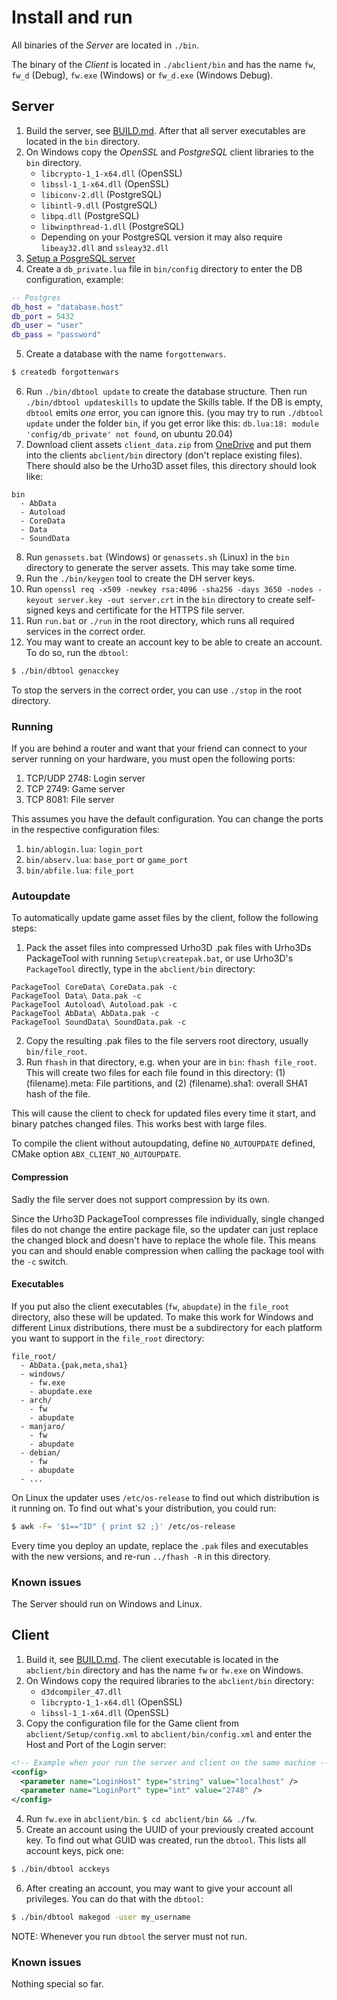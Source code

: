 # Install and run

All binaries of the *Server* are located in `./bin`.

The binary of the *Client* is located in `./abclient/bin` and has the name
`fw`, `fw_d` (Debug), `fw.exe` (Windows) or `fw_d.exe` (Windows Debug).

## Server

1. Build the server, see [BUILD.md](BUILD.md). After that all server executables are located in the `bin` directory.
2. On Windows copy the *OpenSSL* and *PostgreSQL* client libraries to the `bin` directory.
    * `libcrypto-1_1-x64.dll` (OpenSSL)
    * `libssl-1_1-x64.dll` (OpenSSL)
    * `libiconv-2.dll` (PostgreSQL)
    * `libintl-9.dll` (PostgreSQL)
    * `libpq.dll` (PostgreSQL)
    * `libwinpthread-1.dll` (PostgreSQL)
    * Depending on your PostgreSQL version it may also require `libeay32.dll` and `ssleay32.dll`
3. [Setup a PosgreSQL server](https://wiki.archlinux.org/index.php/PostgreSQL)
4. Create a `db_private.lua` file in `bin/config` directory to enter the DB configuration, example:
~~~lua
-- Postgres
db_host = "database.host"
db_port = 5432
db_user = "user"
db_pass = "password"
~~~
5. Create a database with the name `forgottenwars`.
~~~sh
$ createdb forgottenwars
~~~
6. Run `./bin/dbtool update` to create the database structure. Then run `./bin/dbtool updateskills` to update the Skills table. If the DB is empty, `dbtool` emits *one* error, you can ignore this.
(you may try to run `./dbtool update` under the folder `bin`, if you get error like this: `db.lua:18: module 'config/db_private' not found`, on ubuntu 20.04)
2. Download client assets `client_data.zip` from [OneDrive](https://1drv.ms/f/s!Ajy_fJI3BLBobOAOXZ47wtBgdBg) and put them into the clients `abclient/bin` directory (don't replace existing files). There should also be the Urho3D asset files, this directory should look like:
~~~plain
bin
  - AbData
  - Autoload
  - CoreData
  - Data
  - SoundData
~~~
8. Run `genassets.bat` (Windows) or `genassets.sh` (Linux) in the `bin` directory to generate the server assets. This may take some time.
9. Run the `./bin/keygen` tool to create the DH server keys.
10. Run `openssl req -x509 -newkey rsa:4096 -sha256 -days 3650 -nodes -keyout server.key -out server.crt` in the `bin` directory to create self-signed keys and certificate for the HTTPS file server.
11. Run `run.bat` or `./run` in the root directory, which runs all required services in the correct order.
12. You may want to create an account key to be able to create an account. To do so, run the `dbtool`:
~~~sh
$ ./bin/dbtool genacckey
~~~

To stop the servers in the correct order, you can use `./stop` in the root directory.

### Running

If you are behind a router and want that your friend can connect to your server running on your hardware, you must open the following ports:

1. TCP/UDP 2748: Login server
2. TCP 2749: Game server
3. TCP 8081: File server

This assumes you have the default configuration. You can change the ports in the respective configuration files:

1. `bin/ablogin.lua`: `login_port`
2. `bin/abserv.lua`: `base_port` or `game_port`
3. `bin/abfile.lua`: `file_port`

### Autoupdate

To automatically update game asset files by the client, follow the following steps:

1. Pack the asset files into compressed Urho3D .pak files with Urho3Ds PackageTool with running `Setup\createpak.bat`, or use Urho3D's `PackageTool` directly, type in the `abclient/bin` directory:
~~~plain
PackageTool CoreData\ CoreData.pak -c
PackageTool Data\ Data.pak -c
PackageTool Autoload\ Autoload.pak -c
PackageTool AbData\ AbData.pak -c
PackageTool SoundData\ SoundData.pak -c
~~~
2. Copy the resulting .pak files to the file servers root directory, usually `bin/file_root`.
3. Run `fhash` in that directory, e.g. when your are in `bin`: `fhash file_root`. This will create two files for each file found in this directory: (1) (filename).meta: File partitions, and (2) (filename).sha1: overall SHA1 hash of the file.

This will cause the client to check for updated files every time it start, and binary
patches changed files. This works best with large files.

To compile the client without autoupdating, define `NO_AUTOUPDATE` defined,
CMake option `ABX_CLIENT_NO_AUTOUPDATE`.

#### Compression

Sadly the file server does not support compression by its own.

Since the Urho3D PackageTool compresses file individually, single changed files
do not change the entire package file, so the updater can just replace the changed
block and doesn't have to replace the whole file. This means you can and should
enable compression when calling the package tool with the `-c` switch.

#### Executables

If you put also the client executables (`fw`, `abupdate`) in the `file_root` directory,
also these will be updated. To make this work for Windows and different Linux distributions,
there must be a subdirectory for each platform you want to support in the `file_root`
directory:

~~~plain
file_root/
  - AbData.{pak,meta,sha1}
  - windows/
    - fw.exe
    - abupdate.exe
  - arch/
    - fw
    - abupdate
  - manjaro/
    - fw
    - abupdate
  - debian/
    - fw
    - abupdate
  - ...
~~~

On Linux the updater uses `/etc/os-release` to find out which distribution is it running on.
To find out what's your distribution, you could run:
~~~sh
$ awk -F= '$1=="ID" { print $2 ;}' /etc/os-release
~~~

Every time you deploy an update, replace the `.pak` files and executables with the
new versions, and re-run `../fhash -R` in this directory.

### Known issues

The Server should run on Windows and Linux.

## Client

1. Build it, see [BUILD.md](BUILD.md). The client executable is located in the `abclient/bin` directory and has the name `fw` or `fw.exe` on Windows.
2. On Windows copy the required libraries to the `abclient/bin` directory:
    * `d3dcompiler_47.dll`
    * `libcrypto-1_1-x64.dll` (OpenSSL)
    * `libssl-1_1-x64.dll` (OpenSSL)
3. Copy the configuration file for the Game client from `abclient/Setup/config.xml` to `abclient/bin/config.xml` and enter the Host and Port of the Login server:
~~~xml
<!-- Example when your run the server and client on the same machine -->
<config>
  <parameter name="LoginHost" type="string" value="localhost" />
  <parameter name="LoginPort" type="int" value="2748" />
</config>
~~~
4. Run `fw.exe` in `abclient/bin`. `$ cd abclient/bin && ./fw`.
5. Create an account using the UUID of your previously created account key. To find out what GUID was created, run the `dbtool`. This lists all account keys, pick one:
~~~sh
$ ./bin/dbtool acckeys
~~~
6. After creating an account, you may want to give your account all privileges. You can do that with the `dbtool`:
~~~sh
$ ./bin/dbtool makegod -user my_username
~~~

NOTE: Whenever you run `dbtool` the server must not run.

### Known issues

Nothing special so far.
